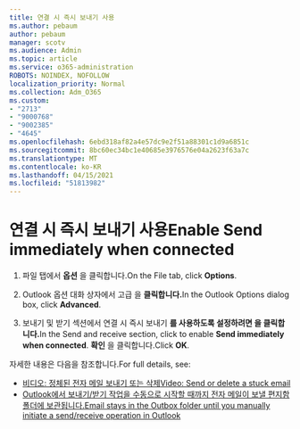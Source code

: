 ```yaml
---
title: 연결 시 즉시 보내기 사용
ms.author: pebaum
author: pebaum
manager: scotv
ms.audience: Admin
ms.topic: article
ms.service: o365-administration
ROBOTS: NOINDEX, NOFOLLOW
localization_priority: Normal
ms.collection: Adm_O365
ms.custom:
- "2713"
- "9000768"
- "9002385"
- "4645"
ms.openlocfilehash: 6ebd318af82a4e57dc9e2f51a88301c1d9a6851c
ms.sourcegitcommit: 8bc60ec34bc1e40685e3976576e04a2623f63a7c
ms.translationtype: MT
ms.contentlocale: ko-KR
ms.lasthandoff: 04/15/2021
ms.locfileid: "51813982"
---
```

# <a name="enable-send-immediately-when-connected"></a><span data-ttu-id="4b81e-102">연결 시 즉시 보내기 사용</span><span class="sxs-lookup"><span data-stu-id="4b81e-102">Enable Send immediately when connected</span></span>
 
1. <span data-ttu-id="4b81e-103">파일 탭에서 **옵션** 을 클릭합니다.</span><span class="sxs-lookup"><span data-stu-id="4b81e-103">On the File tab, click **Options**.</span></span>

2. <span data-ttu-id="4b81e-104">Outlook 옵션 대화 상자에서 고급 을 **클릭합니다.**</span><span class="sxs-lookup"><span data-stu-id="4b81e-104">In the Outlook Options dialog box, click **Advanced**.</span></span>

3. <span data-ttu-id="4b81e-105">보내기 및 받기 섹션에서 연결 시 즉시 보내기 **를 사용하도록 설정하려면 을 클릭합니다.**</span><span class="sxs-lookup"><span data-stu-id="4b81e-105">In the Send and receive section, click to enable **Send immediately when connected**.</span></span> <span data-ttu-id="4b81e-106">**확인** 을 클릭합니다.</span><span class="sxs-lookup"><span data-stu-id="4b81e-106">Click **OK**.</span></span>

<span data-ttu-id="4b81e-107">자세한 내용은 다음을 참조합니다.</span><span class="sxs-lookup"><span data-stu-id="4b81e-107">For full details, see:</span></span>
- [<span data-ttu-id="4b81e-108">비디오: 정체된 전자 메일 보내기 또는 삭제</span><span class="sxs-lookup"><span data-stu-id="4b81e-108">Video: Send or delete a stuck email</span></span>](https://support.office.com/article/Video-Send-or-delete-an-email-stuck-in-your-outbox-26d5d34a-4e5f-444a-a9e8-44db04a94dec) 
- [<span data-ttu-id="4b81e-109">Outlook에서 보내기/받기 작업을 수동으로 시작할 때까지 전자 메일이 보낼 편지함 폴더에 보관됩니다.</span><span class="sxs-lookup"><span data-stu-id="4b81e-109">Email stays in the Outbox folder until you manually initiate a send/receive operation in Outlook</span></span>](https://support.microsoft.com/help/2797572/email-stays-in-the-outbox-folder-until-you-manually-initiate-a-send-re)
